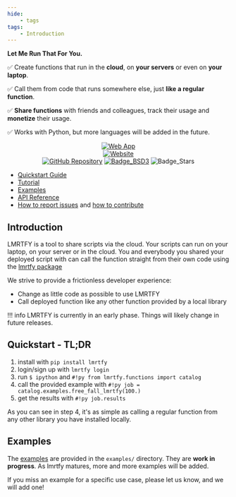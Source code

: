 ```yaml
---
hide:
    - tags
tags:
    - Introduction
---
```


**Let Me Run That For You.**

✅ Create functions that run in the **cloud**, on **your servers** or even on **your laptop**.

✅ Call them from code that runs somewhere else, just **like a regular function**.

✅ **Share functions** with friends and colleagues, track their usage and **monetize** their usage.

✅ Works with Python, but more languages will be added in the future.

<div style="text-align: center;" markdown>

[![Web App](https://img.shields.io/badge/LMRTFY-WebApp-blue?style=for-the-badge)](https://app.lmrt.fyi)<br>
[![Website](https://img.shields.io/badge/website-lmrt.fyi-blue?style=for-the-badge)](https://lmrt.fyi)<br>
[![GitHub Repository](https://img.shields.io/badge/repository-GitHub-blue?style=for-the-badge)](https://github.com/lmrtfy/lmrtfy)
[![Badge_BSD3](https://img.shields.io/badge/license-BSD--3-green?style=for-the-badge)](https://github.com/lmrtfy/lmrtfy/blob/main/LICENSE)
![Badge_Stars](https://img.shields.io/github/stars/lmrtfy/lmrtfy?style=for-the-badge)

</div>

* [Quickstart Guide](quickstart.md)
* [Tutorial](user_guide/installation.md)
* [Examples](examples/starting_example.md)
* [API Reference](api_reference/annotation.md)
* [How to report issues](report_bugs.md) and [how to contribute](contributing.md)

## Introduction 

LMRTFY is a tool to share scripts via the cloud. Your scripts can run on your laptop, on your server
or in the cloud. You and everybody you shared your deployed script with can call the function straight
from their own code using the [lmrtfy package](https://pypi.org/project/lmrtfy/)

We strive to provide a frictionless developer experience:

* Change as little code as possible to use LMRTFY
* Call deployed function like any other function provided by a local library

!!! info
    LMRTFY is currently in an early phase. Things will likely change in future releases.


## Quickstart - TL;DR
1. install with `pip install lmrtfy`
2. login/sign up with `lmrtfy login`
3. run `$ ipython` and `#!py from lmrtfy.functions import catalog`
4. call the provided example with `#!py job = catalog.examples.free_fall_lmrtfy(100.)`
5. get the results with `#!py job.results`

As you can see in step 4, it's as simple as calling a regular function from any other library
you have installed locally. 

## Examples
The [examples](examples/starting_example.md) are provided in the `examples/` directory. They are **work in progress**. As lmrtfy
matures, more and more examples will be added.

If you miss an example for a specific use case, please let us know, and we will add one!
